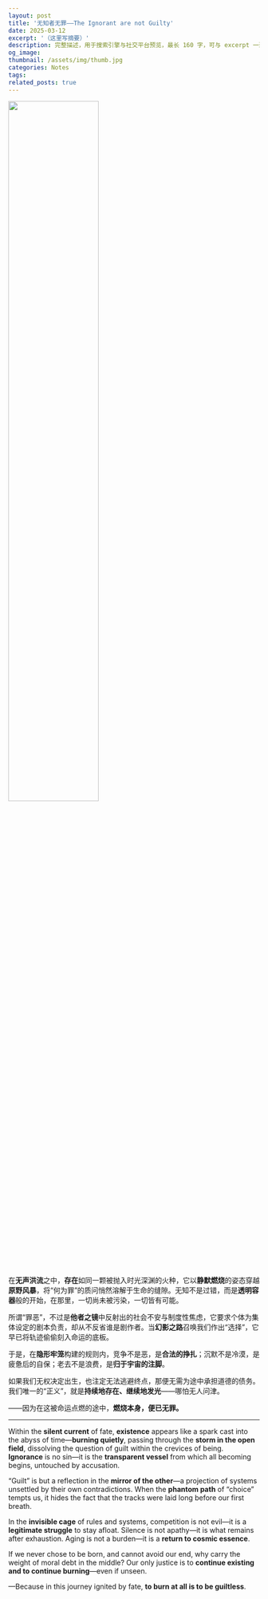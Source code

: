 ```yaml
---
layout: post
title: '无知者无罪——The Ignorant are not Guilty'
date: 2025-03-12
excerpt: '（这里写摘要）'
description: 完整描述，用于搜索引擎与社交平台预览，最长 160 字，可与 excerpt 一致
og_image: 
thumbnail: /assets/img/thumb.jpg
categories: Notes
tags: 
related_posts: true
---
```


<img src="{{ '/assets/img/blog/xxxxxxxx' | relative_url }}" style="width:60%;">

在**无声洪流**之中，**存在**如同一颗被抛入时光深渊的火种，它以**静默燃烧**的姿态穿越**原野风暴**，将“何为罪”的质问悄然溶解于生命的缝隙。无知不是过错，而是**透明容器**般的开始，在那里，一切尚未被污染，一切皆有可能。

所谓“罪恶”，不过是**他者之镜**中反射出的社会不安与制度性焦虑，它要求个体为集体设定的剧本负责，却从不反省谁是剧作者。当**幻影之路**召唤我们作出“选择”，它早已将轨迹偷偷刻入命运的底板。

于是，在**隐形牢笼**构建的规则内，竞争不是恶，是**合法的挣扎**；沉默不是冷漠，是疲惫后的自保；老去不是浪费，是**归于宇宙的注脚**。

如果我们无权决定出生，也注定无法逃避终点，那便无需为途中承担道德的债务。我们唯一的“正义”，就是**持续地存在、继续地发光**——哪怕无人问津。

——因为在这被命运点燃的途中，**燃烧本身，便已无罪。**

---

Within the **silent current** of fate, **existence** appears like a spark cast into the abyss of time—**burning quietly**, passing through the **storm in the open field**, dissolving the question of guilt within the crevices of being. **Ignorance** is no sin—it is the **transparent vessel** from which all becoming begins, untouched by accusation.

“Guilt” is but a reflection in the **mirror of the other**—a projection of systems unsettled by their own contradictions. When the **phantom path** of “choice” tempts us, it hides the fact that the tracks were laid long before our first breath.

In the **invisible cage** of rules and systems, competition is not evil—it is a **legitimate struggle** to stay afloat. Silence is not apathy—it is what remains after exhaustion. Aging is not a burden—it is a **return to cosmic essence**.

If we never chose to be born, and cannot avoid our end, why carry the weight of moral debt in the middle? Our only justice is to **continue existing and to continue burning**—even if unseen.

—Because in this journey ignited by fate, **to burn at all is to be guiltless**.